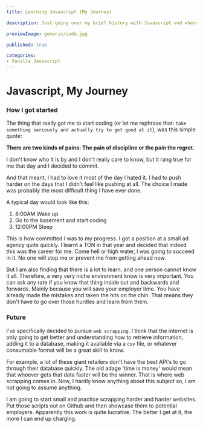 ```yaml
---
title: Learning Javascript (My Journey)

description: Just going over my brief history with Javascript and where I am hoping to go

previewImage: generic/code.jpg

published: true

categories:
- Vanilla Javascript
---
```


# Javascript, My Journey

### How I got started

The thing that really got me to start coding (or let me rephrase that: `take something seriously and actually try to get good at it`), was this simple quote:

**There are two kinds of pains: The pain of discipline or the pain the regret.**

I don't know who it is by and I don't really care to know, but it rang true for me that day and I decided to commit.

And that meant, I had to love it most of the day I hated it. I had to push harder on the days that I didn't feel like pushing at all. The choice I made was probably the most difficult thing I have ever done.

A typical day would look like this:
1. 8:00AM Wake up
2. Go to the basement and start coding
3. 12:00PM Sleep

This is how committed I was to my progress. I got a position at a small ad agency quite quickly. I learnt a TON in that year and decided that indeed this was the career for me. Come hell or high water, I was going to succeed in it. No one will stop me or prevent me from getting ahead now.

But I am also finding that there is a lot to learn, and one person cannot know it all. Therefore, a very very niche environment know is very important. You can ask any rate if you know that thing inside out and backwards and forwards. Mainly because you will save your employer time. You have already made the mistakes and taken the hits on the chin. That means they don't have to go over those hurdles and learn from them.

### Future

I've specifically decided to pursue `web scrapping`. I think that the internet is only going to get better and understanding how to retrieve information, adding it to a database, making it available via a `csv` file, or whatever consumable format will be a great skill to know.

For example, a lot of these giant retailers don't have the best API's to go through their database quickly. The old adage 'time is money' would mean that whoever gets that data faster will be the winner. That is where web scrapping comes in. Now, I hardly know anything about this subject so, I am not going to assume anything.

I am going to start small and practice scrapping harder and harder websites. Put those scripts out on Github and then showcase them to potential employers. Apparently this work is quite lucrative. The better I get at it, the more I can end up charging.


